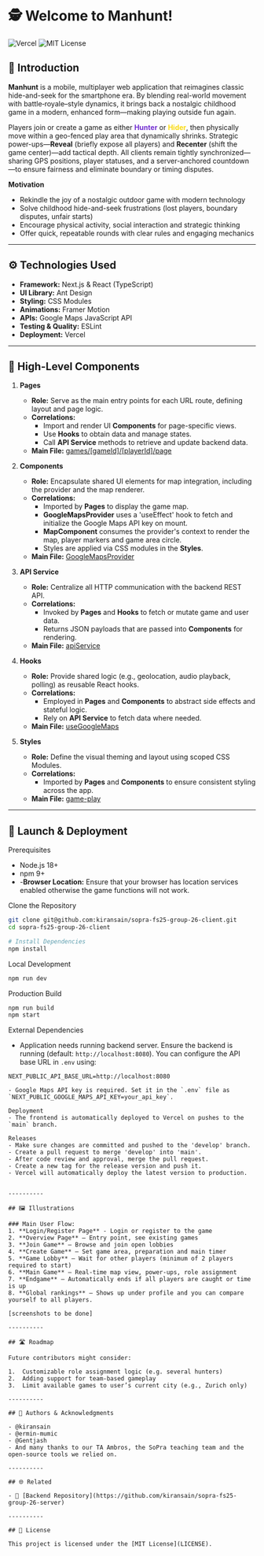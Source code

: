 # 🕵️ Welcome to **Manhunt!**

![Vercel](https://vercelbadge.vercel.app/api/kiransain/sopra-fs25-group-26-client)
![MIT License](https://img.shields.io/badge/License-MIT-yellow.svg)

## 🎯 Introduction

**Manhunt** is a mobile, multiplayer web application that reimagines classic hide-and-seek for the smartphone era. By blending real-world movement with battle‐royale–style dynamics, it brings back a nostalgic childhood game in a modern, enhanced form—making playing outside fun again.

Players join or create a game as either **<span style="color:#722ed1">Hunter</span>** or **<span style="color:#fadb14">Hider</span>**, then physically move within a geo-fenced play area that dynamically shrinks. Strategic power-ups—**Reveal** (briefly expose all players) and **Recenter** (shift the game center)—add tactical depth. All clients remain tightly synchronized—sharing GPS positions, player statuses, and a server-anchored countdown—to ensure fairness and eliminate boundary or timing disputes.

**Motivation**
- Rekindle the joy of a nostalgic outdoor game with modern technology  
- Solve childhood hide-and-seek frustrations (lost players, boundary disputes, unfair starts)  
- Encourage physical activity, social interaction and strategic thinking  
- Offer quick, repeatable rounds with clear rules and engaging mechanics

----------

## ⚙️ Technologies Used
- **Framework:** Next.js & React (TypeScript)
- **UI Library:** Ant Design
- **Styling:** CSS Modules
- **Animations:** Framer Motion
- **APIs:** Google Maps JavaScript API
- **Testing & Quality:** ESLint
- **Deployment:** Vercel
---------- 

## 🧩 High-Level Components

1. **Pages**
   - **Role:** Serve as the main entry points for each URL route, defining layout and page logic.
   - **Correlations:**  
     - Import and render UI **Components** for page-specific views.  
     - Use **Hooks** to obtain data and manage states.  
     - Call **API Service** methods to retrieve and update backend data.
   - **Main File:**
   [games/[gameId]/[playerId]/page](app/games/%5BgameId%5D/%5BplayerId%5D/page.tsx)

2. **Components**
    - **Role:** Encapsulate shared UI elements for map integration, including the provider and the map renderer.
    - **Correlations:**
        - Imported by **Pages** to display the game map.
        - **GoogleMapsProvider** uses a 'useEffect' hook to fetch and initialize the Google Maps API key on mount.
        - **MapComponent** consumes the provider's context to render the map, player markers and game area circle.
        - Styles are applied via CSS modules in the **Styles**.
   - **Main File:**
   [GoogleMapsProvider](app/components/GoogleMapsProvider.tsx)

3. **API Service**
   - **Role:** Centralize all HTTP communication with the backend REST API.
   - **Correlations:**  
     - Invoked by **Pages** and **Hooks** to fetch or mutate game and user data.  
     - Returns JSON payloads that are passed into **Components** for rendering.
   - **Main File:**
   [apiService](app/api/apiService.ts)

4. **Hooks**
   - **Role:** Provide shared logic (e.g., geolocation, audio playback, polling) as reusable React hooks.
   - **Correlations:**  
     - Employed in **Pages** and **Components** to abstract side effects and stateful logic.  
     - Rely on **API Service** to fetch data where needed.
   - **Main File:**
   [useGoogleMaps](app/hooks/useGoogleMaps.ts)

5. **Styles**
   - **Role:** Define the visual theming and layout using scoped CSS Modules.
   - **Correlations:**  
     - Imported by **Pages** and **Components** to ensure consistent styling across the app.
   - **Main File:**
   [game-play](app/styles/game-play.css)
---------- 

## 🚀 Launch & Deployment

Prerequisites
- Node.js 18+
- npm 9+
- -**Browser Location:** Ensure that your browser has location services enabled otherwise the game functions will not work.


Clone the Repository
```bash
git clone git@github.com:kiransain/sopra-fs25-group-26-client.git
cd sopra-fs25-group-26-client

# Install Dependencies
npm install
```

Local Development
```bash
npm run dev
```

Production Build
```bash
npm run build
npm start
```

External Dependencies
- Application needs running backend server. Ensure the backend is running (default: `http://localhost:8080`). You can configure the API base URL in `.env` using:
```env
NEXT_PUBLIC_API_BASE_URL=http://localhost:8080

- Google Maps API key is required. Set it in the `.env` file as `NEXT_PUBLIC_GOOGLE_MAPS_API_KEY=your_api_key`.

Deployment
- The frontend is automatically deployed to Vercel on pushes to the `main` branch.

Releases
- Make sure changes are committed and pushed to the 'develop' branch.
- Create a pull request to merge 'develop' into 'main'.
- After code review and approval, merge the pull request.
- Create a new tag for the release version and push it.
- Vercel will automatically deploy the latest version to production.


---------- 

## 🖼️ Illustrations

### Main User Flow:
1. **Login/Register Page** - Login or register to the game
2. **Overview Page** – Entry point, see existing games  
3. **Join Game** – Browse and join open lobbies  
4. **Create Game** – Set game area, preparation and main timer 
5. **Game Lobby** – Wait for other players (minimum of 2 players required to start)
6. **Main Game** – Real-time map view, power-ups, role assignment   
7. **Endgame** – Automatically ends if all players are caught or time is up
8. **Global rankings** – Shows up under profile and you can compare yourself to all players.
    
[screenshots to be done]

----------

## 🛣️ Roadmap

Future contributors might consider:

1.  Customizable role assignment logic (e.g. several hunters)
2.  Adding support for team-based gameplay
3.  Limit available games to user’s current city (e.g., Zurich only)

----------

## 👥 Authors & Acknowledgments

- @kiransain
- @ermin-mumic
- @Gentjash
- And many thanks to our TA Ambros, the SoPra teaching team and the open-source tools we relied on.

----------

## 🌐 Related 

- 🔗 [Backend Repository](https://github.com/kiransain/sopra-fs25-group-26-server)
    
----------

## 📄 License

This project is licensed under the [MIT License](LICENSE).
